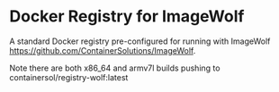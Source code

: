 Docker Registry for ImageWolf
=============================

A standard Docker registry pre-configured for running with ImageWolf https://github.com/ContainerSolutions/ImageWolf.

Note there are both x86_64 and armv7l builds pushing to
containersol/registry-wolf:latest
